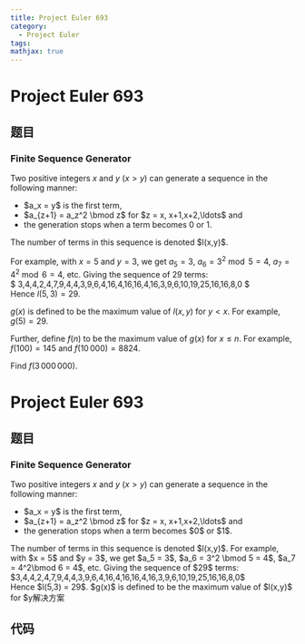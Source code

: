 ```yaml
---
title: Project Euler 693
category:
  - Project Euler
tags:
mathjax: true
---
```

<escape><!-- more --></escape>
    
# Project Euler 693
## 题目
### Finite Sequence Generator


Two positive integers $x$ and $y$ ($x > y$) can generate a sequence in the following manner:
<ul><li>$a_x = y$ is the first term,</li>
<li>$a_{z+1} = a_z^2 \bmod z$ for $z = x, x+1,x+2,\ldots$ and</li>
<li>the generation stops when a term becomes 0 or 1.</li>
</ul>The number of terms in this sequence is denoted $l(x,y)$.

For example, with $x = 5$ and $y = 3$, we get $a_5 = 3$, $a_6 = 3^2 \bmod 5 = 4$, $a_7 = 4^2\bmod 6 = 4$, etc. Giving the sequence of 29 terms:<br />
$	3,4,4,2,4,7,9,4,4,3,9,6,4,16,4,16,16,4,16,3,9,6,10,19,25,16,16,8,0		$<br />
Hence $l(5,3) = 29$.

$g(x)$ is defined  to be the maximum value of $l(x,y)$ for $y < x$. For example, $g(5) = 29$.

Further, define $f(n)$ to be the maximum value of $g(x)$ for $x \le n$. For example, $f(100) = 145$ and $f(10\,000) = 8824$.

Find $f(3\,000\,000)$.


# Project Euler 693
## 题目
### Finite Sequence Generator

Two positive integers $x$ and $y$ ($x>y$) can generate a sequence in the following manner:
<ul>
<li>$a_x = y$ is the first term,</li>
<li>$a_{z+1} = a_z^2 \bmod z$ for $z = x, x+1,x+2,\ldots$ and</li>
<li>the generation stops when a term becomes $0$ or $1$.</li>
</ul>
The number of terms in this sequence is denoted $l(x,y)$.
For example, with $x = 5$ and $y = 3$, we get $a_5 = 3$, $a_6 = 3^2 \bmod 5 = 4$, $a_7 = 4^2\bmod 6 = 4$, etc. Giving the sequence of $29$ terms:<br>$3,4,4,2,4,7,9,4,4,3,9,6,4,16,4,16,16,4,16,3,9,6,10,19,25,16,16,8,0$<br>Hence $l(5,3) = 29$.
$g(x)$ is defined to be the maximum value of $l(x,y)$ for $y<x$. For example, $g(5) = 29$.
Further, define $f(n)$ to be the maximum value of $g(x)$ for $x \le n$. For example, $f(100) = 145$ and $f(10\ 000) = 8824$.
Find $f(3\ 000\ 000)$.


## 解决方案


## 代码


